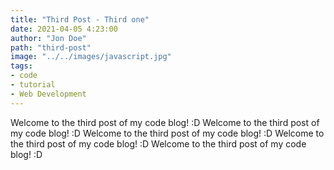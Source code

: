 ```yaml
---
title: "Third Post - Third one"
date: 2021-04-05 4:23:00
author: "Jon Doe"
path: "third-post"
image: "../../images/javascript.jpg"
tags: 
- code
- tutorial
- Web Development
---
```


Welcome to the third post of my code blog! :D
Welcome to the third post of my code blog! :D
Welcome to the third post of my code blog! :D
Welcome to the third post of my code blog! :D
Welcome to the third post of my code blog! :D